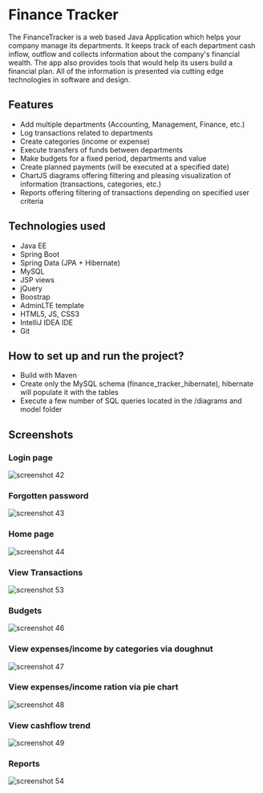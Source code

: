 # Finance Tracker

The FinanceTracker is a web based Java Application which helps your company manage its departments. It keeps track of each department cash
inflow, outflow and collects information about the company's financial wealth.
The app also provides tools that would help its users build a financial plan. All of the information is presented via cutting edge technologies in software and design.

## Features

* Add multiple departments (Accounting, Management, Finance, etc.)
* Log transactions related to departments
* Create categories (income or expense)
* Execute transfers of funds between departments
* Make budgets for a fixed period, departments and value
* Create planned payments (will be executed at a specified date)
* ChartJS diagrams offering filtering and pleasing visualization of information (transactions, categories, etc.)
* Reports offering filtering of transactions depending on specified user criteria

## Technologies used

* Java EE
* Spring Boot
* Spring Data (JPA + Hibernate)
* MySQL
* JSP views
* jQuery
* Boostrap
* AdminLTE template
* HTML5, JS, CSS3
* IntelliJ IDEA IDE
* Git

## How to set up and run the project?

* Build with Maven
* Create only the MySQL schema (finance_tracker_hibernate), hibernate will populate it with the tables 
* Execute a few number of SQL queries located in the /diagrams and model folder

## Screenshots

### Login page
![screenshot 42](https://user-images.githubusercontent.com/13378612/34904839-82fdfe16-f856-11e7-8077-0c7d774fb06a.png)

### Forgotten password
![screenshot 43](https://user-images.githubusercontent.com/13378612/34904840-854883d0-f856-11e7-946c-c929105c21d7.png)

### Home page
![screenshot 44](https://user-images.githubusercontent.com/13378612/34904841-87764b6a-f856-11e7-8c9a-fa40c7c81ac6.png)

### View Transactions
![screenshot 53](https://user-images.githubusercontent.com/13378612/34910796-112a8fe2-f8c5-11e7-9c60-73a3b86346d6.png)

### Budgets
![screenshot 46](https://user-images.githubusercontent.com/13378612/34904847-8ba9c3ec-f856-11e7-9eef-3e53b81623e3.png)

### View expenses/income by categories via doughnut
![screenshot 47](https://user-images.githubusercontent.com/13378612/34904848-8d22ac98-f856-11e7-9db0-3ae02623ff97.png)

### View expenses/income ration via pie chart
![screenshot 48](https://user-images.githubusercontent.com/13378612/34904849-8e2fd7aa-f856-11e7-9c31-77486ee61fbd.png)

### View cashflow trend
![screenshot 49](https://user-images.githubusercontent.com/13378612/34904850-8f8e5888-f856-11e7-9515-26edaa6a2c2d.png)

### Reports
![screenshot 54](https://user-images.githubusercontent.com/13378612/34910795-110f18d4-f8c5-11e7-9495-a95aeffc208b.png)

